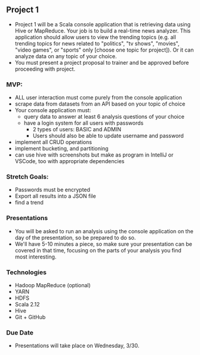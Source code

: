## Project 1
- Project 1 will be a Scala console application that is retrieving data using Hive or MapReduce. Your job is to build a real-time news analyzer. This application should allow users to view the trending topics (e.g. all trending topics for news related to "politics", "tv shows", "movies", "video games", or "sports" only [choose one topic for project]). Or it can analyze data on any topic of your choice.
- You must present a project proposal to trainer and be approved before proceeding with project. 

### MVP:
- ALL user interaction must come purely from the console application
- scrape data from datasets from an API based on your topic of choice
- Your console application must:
    - query data to answer at least 6 analysis questions of your choice
    - have a login system for all users with passwords
        - 2 types of users: BASIC and ADMIN
        - Users should also be able to update username and password
- implement all CRUD operations
- implement bucketing, and partitioning
- can use hive with screenshots but make as program in 
    IntelliJ or VSCode, too with appropriate dependencies

### Stretch Goals:
- Passwords must be encrypted
- Export all results into a JSON file
- find a trend

### Presentations
- You will be asked to run an analysis using the console application on the day of the presentation, so be prepared to do so.
- We'll have 5-10 minutes a piece, so make sure your presentation can be covered in that time, focusing on the parts of your analysis you find most interesting.

### Technologies
- Hadoop MapReduce (optional)
- YARN 
- HDFS
- Scala 2.12
- Hive
- Git + GitHub

### Due Date
- Presentations will take place on Wednesday, 3/30.